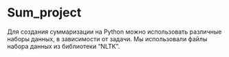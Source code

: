 # Sum_project
Для создания суммаризации на Python можно использовать различные наборы данных, в зависимости от задачи. Мы использовали файлы набора данных из библиотеки “NLTK”.
